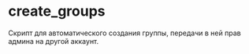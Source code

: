 # create_groups
Скрипт для автоматического создания группы, передачи в ней прав админа на другой аккаунт.
